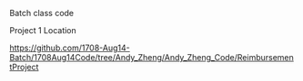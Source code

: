 Batch class code

Project 1 Location

https://github.com/1708-Aug14-Batch/1708Aug14Code/tree/Andy_Zheng/Andy_Zheng_Code/ReimbursementProject